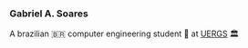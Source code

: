 ### Gabriel A. Soares

A brazilian 🇧🇷 computer engineering student 🤖 at [UERGS](https://www.uergs.edu.br/inicial) 🏛️

